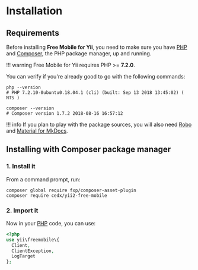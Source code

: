 # Installation

## Requirements
Before installing **Free Mobile for Yii**, you need to make sure you have [PHP](https://secure.php.net)
and [Composer](https://getcomposer.org), the PHP package manager, up and running.

!!! warning
    Free Mobile for Yii requires PHP >= **7.2.0**.

You can verify if you're already good to go with the following commands:

```shell
php --version
# PHP 7.2.10-0ubuntu0.18.04.1 (cli) (built: Sep 13 2018 13:45:02) ( NTS )

composer --version
# Composer version 1.7.2 2018-08-16 16:57:12
```

!!! info
    If you plan to play with the package sources, you will also need
    [Robo](https://robo.li) and [Material for MkDocs](https://squidfunk.github.io/mkdocs-material).

## Installing with Composer package manager

### 1. Install it
From a command prompt, run:

```shell
composer global require fxp/composer-asset-plugin
composer require cedx/yii2-free-mobile
```

### 2. Import it
Now in your [PHP](https://secure.php.net) code, you can use:

```php
<?php
use yii\freemobile\{
  Client,
  ClientException,
  LogTarget
};
```
